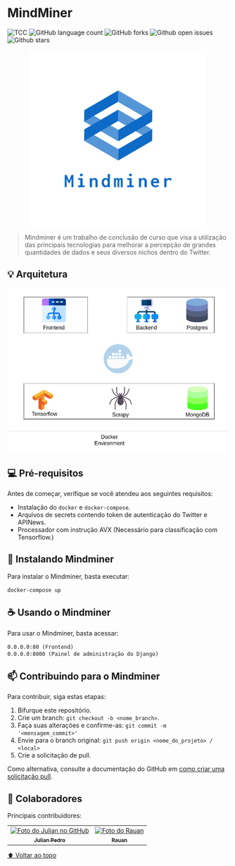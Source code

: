 # MindMiner

<!---Esses são exemplos. Veja https://shields.io para outras pessoas ou para personalizar este conjunto de escudos. Você pode querer incluir dependências, status do projeto e informações de licença aqui--->

![TCC](https://img.shields.io/badge/Unigran-Tcc-blue?style=for-the-badge)
![GitHub language count](https://img.shields.io/badge/LANGUAGES-6-orange?style=for-the-badge)
![GitHub forks](https://img.shields.io/github/forks/JulianPedro/mindminer?style=for-the-badge)
![Github open issues](https://img.shields.io/github/issues/JulianPedro/mindminer?style=for-the-badge)
![Github stars](https://img.shields.io/github/stars/JulianPedro/mindminer?color=purple&style=for-the-badge)


<p align="center">
    <img src="docs/logo.png" alt="Mindminer" width="400" height="400">
</p>

> Mindminer é um trabalho de conclusão de curso que visa a utilização das principais tecnologias para melhorar a percepção de grandes quantidades de dados e seus diversos nichos dentro do Twitter.

## 💡 Arquitetura

<p align="center">
    <img src="docs/diagram.png" alt="Mindminer" width="500">
</p>

## 💻 Pré-requisitos

Antes de começar, verifique se você atendeu aos seguintes requisitos:
* Instalação do `docker` e `docker-compose`.
* Arquivos de secrets contendo token de autenticação do Twitter e APINews.
* Processador com instrução AVX (Necessário para classificação com Tensorflow.)

## 🚀 Instalando Mindminer

Para instalar o Mindminer, basta executar:

```
docker-compose up
```

## ☕ Usando o Mindminer

Para usar o Mindminer, basta acessar:

```
0.0.0.0:80 (Frontend)
0.0.0.0:8000 (Painel de administração do Django)
```

## 📫 Contribuindo para o Mindminer
Para contribuir, siga estas etapas:

1. Bifurque este repositório.
2. Crie um branch: `git checkout -b <nome_branch>`.
3. Faça suas alterações e confirme-as: `git commit -m '<mensagem_commit>'`
4. Envie para o branch original: `git push origin <nome_do_projeto> / <local>`
5. Crie a solicitação de pull.

Como alternativa, consulte a documentação do GitHub em [como criar uma solicitação pull](https://help.github.com/en/github/collaborating-with-issues-and-pull-requests/creating-a-pull-request).

## 🤝 Colaboradores

Principais contribuidores:

<table>
  <tr>
    <td align="center">
      <a href="https://github.com/JulianPedro">
        <img src="https://avatars3.githubusercontent.com/u/18649453" width="100px;" alt="Foto do Julian no GitHub"/><br>
        <sub>
          <b>Julian Pedro</b>
        </sub>
      </a>
    </td>
    <td align="center">
      <a href="#">
        <img src="https://avatars3.githubusercontent.com/u/34729275" width="100px;" alt="Foto do Rauan"/><br>
        <sub>
          <b>Rauan</b>
        </sub>
      </a>
    </td>
  </tr>
</table>

[⬆ Voltar ao topo](#mindminer)<br>
